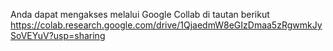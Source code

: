 Anda dapat mengakses melalui Google Collab di tautan berikut 
https://colab.research.google.com/drive/1QjaedmW8eGIzDmaa5zRgwmkJySoVEYuV?usp=sharing
